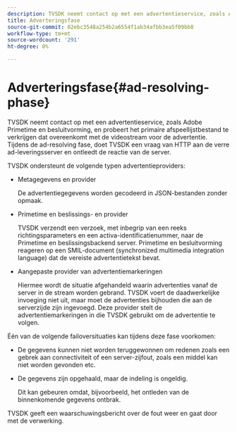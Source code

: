 ```yaml
---
description: TVSDK neemt contact op met een advertentieservice, zoals Adobe Primetime en besluitvorming, en probeert het primaire afspeellijstbestand te verkrijgen dat overeenkomt met de videostream voor de advertentie. Tijdens de ad-resolving fase, doet TVSDK een vraag van HTTP aan de verre ad-leveringsserver en ontleedt de reactie van de server.
title: Adverteringsfase
source-git-commit: 02ebc3548a254b2a6554f1ab34afbb3ea5f09bb8
workflow-type: tm+mt
source-wordcount: '291'
ht-degree: 0%

---
```


# Adverteringsfase{#ad-resolving-phase}

TVSDK neemt contact op met een advertentieservice, zoals Adobe Primetime en besluitvorming, en probeert het primaire afspeellijstbestand te verkrijgen dat overeenkomt met de videostream voor de advertentie. Tijdens de ad-resolving fase, doet TVSDK een vraag van HTTP aan de verre ad-leveringsserver en ontleedt de reactie van de server.

TVSDK ondersteunt de volgende typen advertentieproviders:

* Metagegevens en provider

  De advertentiegegevens worden gecodeerd in JSON-bestanden zonder opmaak.
* Primetime en beslissings- en provider

  TVSDK verzendt een verzoek, met inbegrip van een reeks richtingsparameters en een activa-identificatienummer, naar de Primetime en beslissingsbackend server. Primetime en besluitvorming reageren op een SMIL-document (synchronized multimedia integration language) dat de vereiste advertentietekst bevat.
* Aangepaste provider van advertentiemarkeringen

  Hiermee wordt de situatie afgehandeld waarin advertenties vanaf de server in de stream worden gebrand. TVSDK voert de daadwerkelijke invoeging niet uit, maar moet de advertenties bijhouden die aan de serverzijde zijn ingevoegd. Deze provider stelt de advertentiemarkeringen in die TVSDK gebruikt om de advertentie te volgen.

Één van de volgende failoversituaties kan tijdens deze fase voorkomen:

* De gegevens kunnen niet worden teruggewonnen om redenen zoals een gebrek aan connectiviteit of een server-zijfout, zoals een middel kan niet worden gevonden etc.
* De gegevens zijn opgehaald, maar de indeling is ongeldig.

  Dit kan gebeuren omdat, bijvoorbeeld, het ontleden van de binnenkomende gegevens ontbrak.

TVSDK geeft een waarschuwingsbericht over de fout weer en gaat door met de verwerking.
